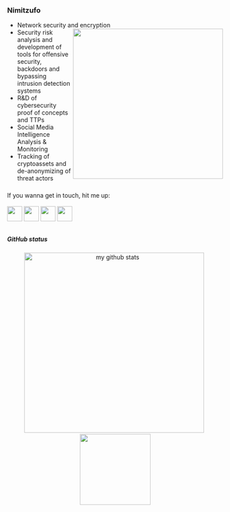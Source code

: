 ### Nimitzufo

- Network security and encryption<img align="right" width="350" src="https://user-images.githubusercontent.com/51093556/101558750-994c0480-398d-11eb-85bf-957b3aabb757.gif" />
- Security risk analysis and development of tools for offensive security, backdoors and bypassing intrusion detection systems
- R&D of cybersecurity proof of concepts and TTPs
- Social Media Intelligence Analysis & Monitoring
- Tracking of cryptoassets and de-anonymizing of threat actors




###
If you wanna get in touch, hit me up:
<br>
<br>
<code><img height="35" src="https://cdn-icons-png.flaticon.com/512/145/145807.png"></code>
<code><img height="35" src="https://cdn-icons.flaticon.com/png/512/4423/premium/4423638.png?token=exp=1650903466~hmac=c28ba16292445ad9d947e16a43eab4cd"></code>
<code><img height="35" src="https://cdn-icons-png.flaticon.com/512/3800/3800024.png"></code>
<code><img height="35" src="https://cdn-icons.flaticon.com/png/512/2504/premium/2504839.png?token=exp=1650903357~hmac=e35143710755231bf49548a9ece7ef4f"></code><br>
##

##### GitHub status
<p align="center">
    <img src="https://github-readme-stats.vercel.app/api?username=nimitzufo&theme=highcontrast&show_icons=true&count_private=true" alt="my github stats" width="420" />&nbsp;<img src="https://github-readme-stats.vercel.app/api/top-langs/?username=nimitzufo&langs_count=8&layout=compact&theme=highcontrast&include_all_commits=true&count_private=true" height="165" >
</p>
